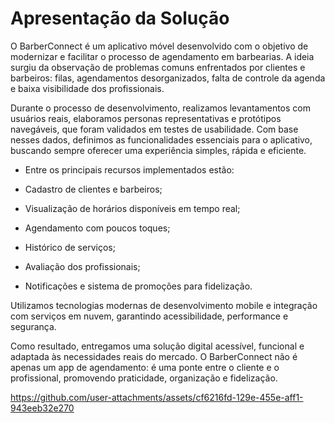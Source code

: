 # Apresentação da Solução

O BarberConnect é um aplicativo móvel desenvolvido com o objetivo de modernizar e facilitar o processo de agendamento em barbearias. A ideia surgiu da observação de problemas comuns enfrentados por clientes e barbeiros: filas, agendamentos desorganizados, falta de controle da agenda e baixa visibilidade dos profissionais.

Durante o processo de desenvolvimento, realizamos levantamentos com usuários reais, elaboramos personas representativas e protótipos navegáveis, que foram validados em testes de usabilidade. Com base nesses dados, definimos as funcionalidades essenciais para o aplicativo, buscando sempre oferecer uma experiência simples, rápida e eficiente.

- Entre os principais recursos implementados estão:

- Cadastro de clientes e barbeiros;

- Visualização de horários disponíveis em tempo real;

- Agendamento com poucos toques;

- Histórico de serviços;

- Avaliação dos profissionais;

- Notificações e sistema de promoções para fidelização.

Utilizamos tecnologias modernas de desenvolvimento mobile e integração com serviços em nuvem, garantindo acessibilidade, performance e segurança.

Como resultado, entregamos uma solução digital acessível, funcional e adaptada às necessidades reais do mercado. O BarberConnect não é apenas um app de agendamento: é uma ponte entre o cliente e o profissional, promovendo praticidade, organização e fidelização.


https://github.com/user-attachments/assets/cf6216fd-129e-455e-aff1-943eeb32e270

